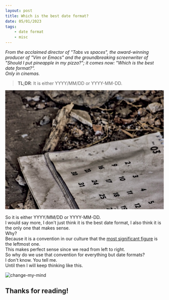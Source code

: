 ```yaml
---
layout: post
title: Which is the best date format?
date: 05/01/2023
tags:
    - date format
    - misc
---
```

*From the acclaimed director of "Tabs vs spaces", the award-winning producer of "Vim or Emacs" and the groundbreaking screenwriter of "Should I put pineapple in my pizza?"; it comes now: "Which is the best date format?".  
Only in cinemas.*

> **TL;DR**: It is either YYYY/MM/DD or YYYY-MM-DD.

![calendar](./calendar.jpg)

So it is either YYYY/MM/DD or YYYY-MM-DD.  
I would say more, I don't just think it is the best date format, I also think it is the only one that makes sense.  
Why?  
Because it is a convention in our culture that the [most significant figure](https://en.wikipedia.org/wiki/Significant_figures) is the leftmost one.  
This makes perfect sense since we read from left to right.  
So why do we use that convention for everything but date formats?  
I don't know. You tell me.  
Until then I will keep thinking like this.

![change-my-mind](./change-my-mind.png)

## Thanks for reading!
